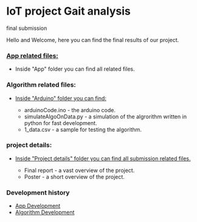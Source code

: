# IoT project Gait analysis
 final submission

Hello and Welcome, here you can find the final results of our project.

### [App related files:](https://github.com/assaflovton/IoT-project-Gait-analysis/tree/main/App)

- Inside "App" folder you can find all related files.

### Algorithm related files:

- [Inside "Arduino" folder you can find:](https://github.com/assaflovton/IoT-project-Gait-analysis/tree/main/Arduino)

  - arduinoCode.ino - the arduino code.
  - simulateAlgoOnData.py - a simulation of the algrorithm written in python for fast development.
  - 1_data.csv - a sample for testing the algorithm.

### project details:

- [Inside "Project details" folder you can find all submission related files.](https://github.com/assaflovton/IoT-project-Gait-analysis/tree/main/Project%20details)

  - Final report - a vast overview of the project.
  - Poster - a short overview of the project.

### Development history

- [App Development](https://github.com/assaflovton/ibmbleandroid)
- [Algorithm Development](https://github.com/assaflovton/GaitAnalysis) 